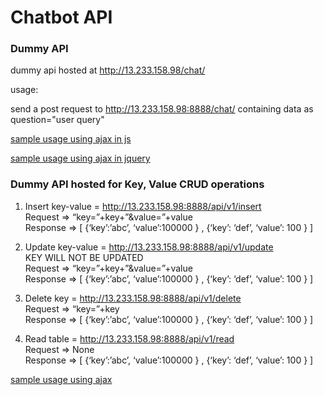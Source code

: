 # Chatbot API

### Dummy API
dummy api hosted at http://13.233.158.98/chat/

usage:

send a post request to http://13.233.158.98:8888/chat/ containing data as
question="user query"

[sample usage using ajax in js](testAPI_Javascript.php)

[sample usage using ajax in jquery](testApiJQuery.php)

### Dummy API hosted for Key, Value CRUD operations
1. Insert key-value = http://13.233.158.98:8888/api/v1/insert  
   Request ⇒ “key=”+key+”&value=”+value  
   Response ⇒ [ {‘key’:’abc’, ‘value’:100000 } , {‘key’: ‘def’, ‘value’: 100 } ]  

2. Update key-value = http://13.233.158.98:8888/api/v1/update  
   KEY WILL NOT BE UPDATED  
   Request ⇒ “key=”+key+”&value=”+value  
   Response ⇒ [ {‘key’:’abc’, ‘value’:100000 } , {‘key’: ‘def’, ‘value’: 100 } ]  

3. Delete key = http://13.233.158.98:8888/api/v1/delete  
   Request ⇒ “key=”+key  
   Response ⇒ [ {‘key’:’abc’, ‘value’:100000 } , {‘key’: ‘def’, ‘value’: 100 } ]  

4. Read table = http://13.233.158.98:8888/api/v1/read  
   Request ⇒ None  
   Response ⇒ [ {‘key’:’abc’, ‘value’:100000 } , {‘key’: ‘def’, ‘value’: 100 } ]  

[sample usage using ajax](substitute.php)  

